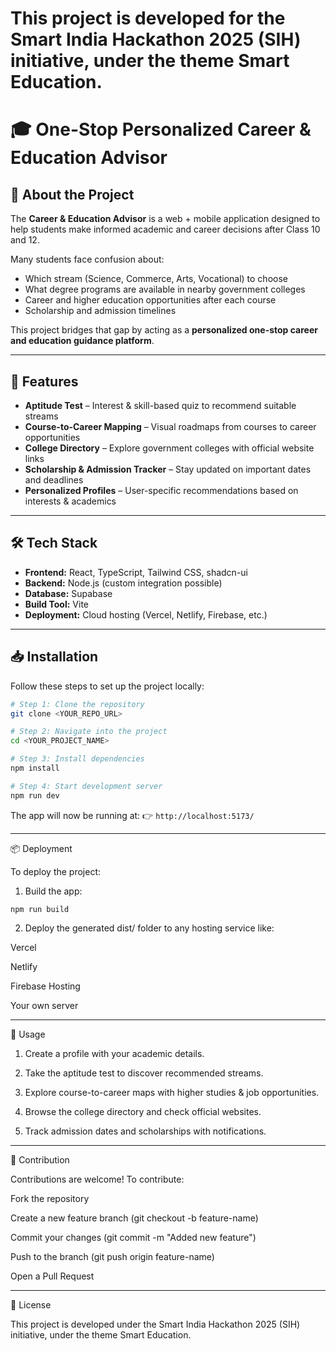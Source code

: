 # This project is developed for the Smart India Hackathon 2025 (SIH) initiative, under the theme Smart Education.
# 🎓 One-Stop Personalized Career & Education Advisor  

## 📌 About the Project  
The **Career & Education Advisor** is a web + mobile application designed to help students make informed academic and career decisions after Class 10 and 12.  

Many students face confusion about:  
- Which stream (Science, Commerce, Arts, Vocational) to choose  
- What degree programs are available in nearby government colleges  
- Career and higher education opportunities after each course  
- Scholarship and admission timelines  

This project bridges that gap by acting as a **personalized one-stop career and education guidance platform**.  

---

## 🚀 Features  
- **Aptitude Test** – Interest & skill-based quiz to recommend suitable streams  
- **Course-to-Career Mapping** – Visual roadmaps from courses to career opportunities  
- **College Directory** – Explore government colleges with official website links  
- **Scholarship & Admission Tracker** – Stay updated on important dates and deadlines  
- **Personalized Profiles** – User-specific recommendations based on interests & academics  

---

## 🛠️ Tech Stack  
- **Frontend:** React, TypeScript, Tailwind CSS, shadcn-ui  
- **Backend:** Node.js  (custom integration possible)  
- **Database:**  Supabase 
- **Build Tool:** Vite  
- **Deployment:** Cloud hosting (Vercel, Netlify, Firebase, etc.)  

---

## 📥 Installation  

Follow these steps to set up the project locally:  

```sh
# Step 1: Clone the repository
git clone <YOUR_REPO_URL>

# Step 2: Navigate into the project
cd <YOUR_PROJECT_NAME>

# Step 3: Install dependencies
npm install

# Step 4: Start development server
npm run dev
```

The app will now be running at:
👉 ```http://localhost:5173/```


---

📦 Deployment

To deploy the project:

1. Build the app:

```npm run build```


2. Deploy the generated dist/ folder to any hosting service like:

Vercel

Netlify

Firebase Hosting

Your own server





---

🎯 Usage

1. Create a profile with your academic details.


2. Take the aptitude test to discover recommended streams.


3. Explore course-to-career maps with higher studies & job opportunities.


4. Browse the college directory and check official websites.


5. Track admission dates and scholarships with notifications.




---

🤝 Contribution

Contributions are welcome! To contribute:

Fork the repository

Create a new feature branch (git checkout -b feature-name)

Commit your changes (git commit -m "Added new feature")

Push to the branch (git push origin feature-name)

Open a Pull Request



---

📄 License

This project is developed under the Smart India Hackathon 2025 (SIH) initiative, under the theme Smart Education.


